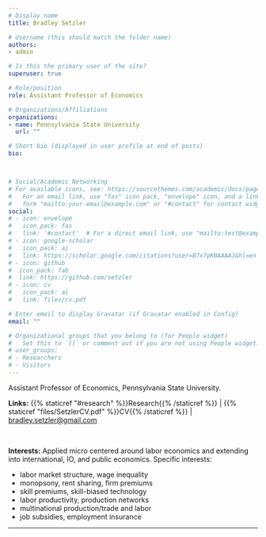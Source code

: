 ```yaml
---
# Display name
title: Bradley Setzler

# Username (this should match the folder name)
authors:
- admin

# Is this the primary user of the site?
superuser: true

# Role/position
role: Assistant Professor of Economics

# Organizations/Affiliations
organizations:
- name: Pennsylvania State University
  url: ""

# Short bio (displayed in user profile at end of posts)
bio: 



# Social/Academic Networking
# For available icons, see: https://sourcethemes.com/academic/docs/page-builder/#icons
#   For an email link, use "fas" icon pack, "envelope" icon, and a link in the
#   form "mailto:your-email@example.com" or "#contact" for contact widget.
social:
# - icon: envelope
#   icon_pack: fas
#   link: '#contact'  # For a direct email link, use "mailto:test@example.org".
# - icon: google-scholar
#   icon_pack: ai
#   link: https://scholar.google.com/citations?user=B7x7pK0AAAAJ&hl=en
# - icon: github
#  icon_pack: fab
#  link: https://github.com/setzler
# - icon: cv
#   icon_pack: ai
#   link: files/cv.pdf

# Enter email to display Gravatar (if Gravatar enabled in Config)
email: ""

# Organizational groups that you belong to (for People widget)
#   Set this to `[]` or comment out if you are not using People widget.
# user_groups:
# - Researchers
# - Visitors
---
```


Assistant Professor of Economics, Pennsylvania State University.

**Links:** {{% staticref "#research" %}}Research{{% /staticref %}} | {{% staticref "files/SetzlerCV.pdf" %}}CV{{% /staticref %}} | bradley.setzler@gmail.com

&nbsp;

**Interests:** Applied micro centered around labor economics and extending into international, IO, and public economics. Specific interests:
- labor market structure, wage inequality
- monopsony, rent sharing, firm premiums
- skill premiums, skill-biased technology
- labor productivity, production networks
- multinational production/trade and labor
- job subsidies, employment insurance



-------

